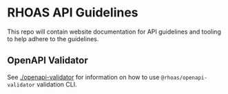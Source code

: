 # RHOAS API Guidelines

This repo will contain website documentation for API guidelines and tooling to help adhere to the guidelines.

## OpenAPI Validator

See [./openapi-validator](./openapi-validator) for information on how to use `@rhoas/openapi-validator` validation CLI.

